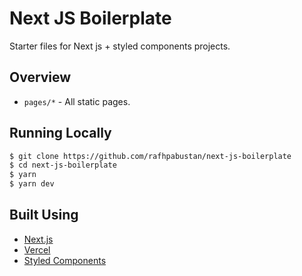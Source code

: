 # Next JS Boilerplate

Starter files for Next js + styled components projects.

## Overview

- `pages/*` - All static pages.

## Running Locally

```bash
$ git clone https://github.com/rafhpabustan/next-js-boilerplate
$ cd next-js-boilerplate
$ yarn
$ yarn dev
```

## Built Using

- [Next.js](https://nextjs.org/)
- [Vercel](https://vercel.com)
- [Styled Components](https://styled-components.com/)
